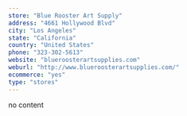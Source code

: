 ```yaml
---
store: "Blue Rooster Art Supply"
address: "4661 Hollywood Blvd"
city: "Los Angeles"
state: "California"
country: "United States"
phone: "323-302-5613"
website: "blueroosterartsupplies.com"
weburl: "http://www.blueroosterartsupplies.com/"
ecommerce: "yes"
type: "stores"
---
```


no content